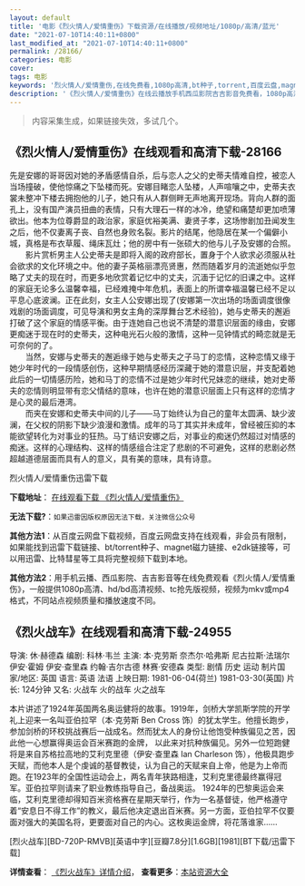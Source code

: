 ```yaml
---
layout: default
title: '电影《烈火情人/爱情重伤》下载资源/在线播放/视频地址/1080p/高清/蓝光'
date: "2021-07-10T14:40:11+0800"
last_modified_at: "2021-07-10T14:40:11+0800"
permalink: /28166/
categories: 电影
cover:
tags: 电影
keywords: '烈火情人/爱情重伤,在线免费看,1080p高清,bt种子,torrent,百度云盘,magnet,磁力链,迅雷下载资源'
description: '《烈火情人/爱情重伤》在线云播放手机西瓜影院吉吉影音免费看，1080p高清bd/hd未删减完整版和tc抢先枪版，mkv/mp4格式，附带bt/torrent种子、magnet/磁力链、百度云盘、网盘资源迅雷下载链接'
---
```


>内容采集生成，如果链接失效，多试几个。


## 《烈火情人/爱情重伤》在线观看和高清下载-28166

先是安娜的哥哥因对她的矛盾感情自杀，后与恋人之父的史蒂夫情难自控，被恋人当场撞破，使他惊痛之下坠楼而死。安娜目睹恋人坠楼，人声喧嚷之中，史蒂夫衣裳未整冲下楼去拥抱他的儿子，她只有从人群侧畔无声地离开现场。背向人群的面孔上，没有国产演员扭曲的表情，只有大理石一样的冰冷，绝望和痛楚却更加喷薄欲出。他本为位尊爵显的政治家，家庭优裕美满、妻贤子孝，这场惨剧加丑闻发生之后，他不仅妻离子丧、自然也身败名裂。影片的结尾，他隐居在某一个偏僻小城，真格是布衣草履、绳床瓦灶；他的房中有一张硕大的他与儿子及安娜的合照。<br />　　影片赏析男主人公史蒂夫是即将入阁的政府部长，置身于个人欲求必须服从社会欲求的文化环境之中。他的妻子英格丽漂亮贤惠，然而随着岁月的流逝她似乎忽略了丈夫的现在时，而更多地欣赏着记忆中的丈夫，沉湎于记忆的旧课之中。这样的家庭无论多么温馨幸福，已经难掩中年危机，表面上的所谓幸福温馨已经不足以平息心底波澜。正在此刻，女主人公安娜出现了(安娜第一次出场的场面调度很像戏剧的场面调度，可见导演和男女主角的深厚舞台艺术经验)，她与史蒂夫的邂逅打破了这个家庭的情感平衡。由于连她自己也说不清楚的潜意识层面的缘由，安娜更痴迷于现在时的史蒂夫，这种电光石火般的激情，这种一见钟情式的畸恋就是无可奈何的了。<br />　　当然，安娜与史蒂夫的邂逅缘于她与史蒂夫之子马丁的恋情，这种恋情又缘于她少年时代的一段情感创伤，这种早期情感经历深藏于她的潜意识层，并支配着她此后的一切情感历险，她和马丁的恋情不过是她少年时代兄妹恋的继续，她对史蒂夫的恋情则明显带有恋父情结的意味，也许在她的潜意识层面上只有这样的恋情才是心灵的最后港湾。<br />　　而夹在安娜和史蒂夫中间的儿子——马丁始终认为自己的童年太圆满、缺少波澜，在父权的阴影下缺少浪漫和激情。成年的马丁其实并未成年，曾经被压抑的本能欲望转化为对事业的狂热。马丁结识安娜之后，对事业的痴迷仍然超过对情感的痴迷。这样的心理结构、这样的情感组合注定了悲剧的不可避免，这样的悲剧必然超越道德层面而具有人的意义，具有美的意味，具有诗意。<br />


烈火情人/爱情重伤迅雷下载

**下载地址**： [在线观看下载 《烈火情人/爱情重伤》](https://www.993dy.com//vod-detail-id-20355.html) 


**无法下载?**：`如果迅雷因版权原因无法下载，关注微信公众号 `

**其他方法1**：从百度云网盘下载视频，百度云网盘支持在线观看，非会员有限制，如果能找到迅雷下载链接、bt/torrent种子、magnet磁力链接、e2dk链接等，可以用迅雷、比特彗星等工具将完整视频下载到本地。

**其他方法2**：用手机云播、西瓜影院、吉吉影音等在线免费观看《烈火情人/爱情重伤》，一般提供1080p高清、hd/bd高清视频、tc抢先版视频，视频为mkv或mp4格式，不同站点视频质量和播放速度不同。


## 《烈火战车》在线观看和高清下载-24955

导演: 休·赫德森 编剧: 科林·韦兰 主演: 本·克劳斯 奈杰尔·哈弗斯 尼古拉斯·法瑞尔 伊安·霍姆 伊安·查里森 约翰·吉尔古德 林赛·安德森 类型: 剧情 历史 运动 制片国家/地区: 英国 语言: 英语 法语 上映日期: 1981-06-04(荷兰) 1981-03-30(英国) 片长: 124分钟 又名: 火战车 火的战车 火之战车

本片讲述了1924年英国两名奥运健将的故事。1919年，剑桥大学凯斯学院的开学礼上迎来一名叫亚伯拉罕（本·克劳斯 Ben Cross 饰）的犹太学生。他擅长跑步，参加剑桥的环校挑战赛后一战成名。然而犹太人的身份让他饱受种族偏见之苦，因此他一心想赢得奥运会百米赛跑的金牌， 以此来对抗种族偏见。另外一位短跑健将是来自苏格拉高地的艾利克里德（伊安·查里森 Ian Charleson 饰），他极具跑步天赋，而他本人是个虔诚的基督教徒，认为自己的天赋来自上帝，他是为上帝而跑。在1923年的全国性运动会上，两名青年狭路相逢，艾利克里德最终赢得冠军。亚伯拉罕则请来了职业教练指导自己，备战奥运。 1924年的巴黎奥运会来临，艾利克里德却得知百米资格赛在星期天举行，作为一名基督徒，他严格遵守着“安息日不得工作”的教义，最后他决定退出百米赛。另一方面，亚伯拉罕不仅要面对强大的美国名将，更要面对自己的内心。这枚奥运金牌，将花落谁家……


[烈火战车][BD-720P-RMVB][英语中字][豆瓣7.8分][1.6GB][1981][BT下载/迅雷下载]

**详情查看**： [《烈火战车》详情介绍](/movie/24955/)， **查看更多**：[本站资源大全](/movie/t/all/)

